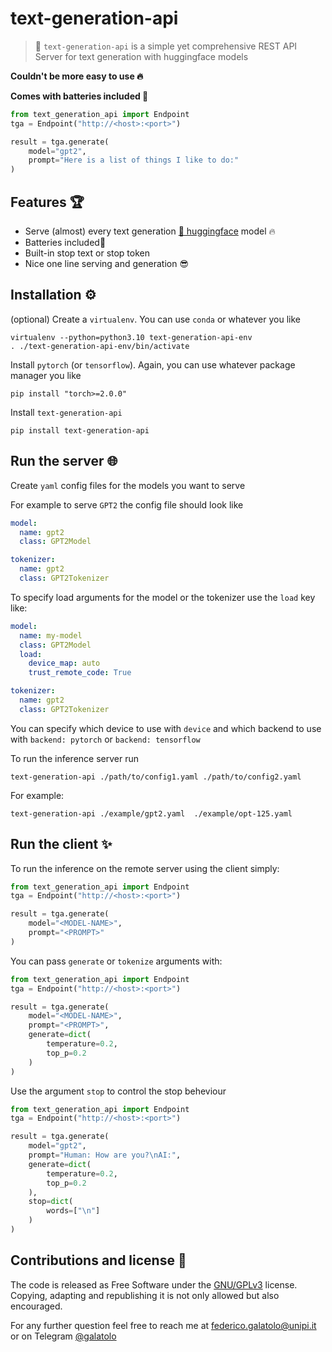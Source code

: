 # text-generation-api

> 📢 `text-generation-api` is a simple yet comprehensive REST API Server for text generation with huggingface models

**Couldn't be more easy to use 🔥**

**Comes with batteries included 🔋**

```python
from text_generation_api import Endpoint
tga = Endpoint("http://<host>:<port>")

result = tga.generate(
    model="gpt2",
    prompt="Here is a list of things I like to do:"
)
```

## Features 🏆

- Serve (almost) every text generation [🤗 huggingface](https://huggingface.co/) model 🔥
- Batteries included🔋
- Built-in stop text or stop token
- Nice one line serving and generation 😎

## Installation ⚙️

(optional) Create a `virtualenv`. You can use `conda` or whatever you like

```
virtualenv --python=python3.10 text-generation-api-env
. ./text-generation-api-env/bin/activate
```

Install `pytorch` (or `tensorflow`). Again, you can use whatever package manager you like

```
pip install "torch>=2.0.0"
```

Install `text-generation-api`

```
pip install text-generation-api
```

## Run the server 🌐

Create `yaml` config files for the models you want to serve

For example to serve `GPT2` the config file should look like

```yaml
model:
  name: gpt2
  class: GPT2Model

tokenizer:
  name: gpt2
  class: GPT2Tokenizer
```

To specify load arguments for the model or the tokenizer use the `load` key like:

```yaml
model:
  name: my-model
  class: GPT2Model
  load:
    device_map: auto
    trust_remote_code: True

tokenizer:
  name: gpt2
  class: GPT2Tokenizer
```

You can specify which device to use with `device` and which backend to use with `backend: pytorch` or `backend: tensorflow`

To run the inference server run

```
text-generation-api ./path/to/config1.yaml ./path/to/config2.yaml
```

For example:
```
text-generation-api ./example/gpt2.yaml  ./example/opt-125.yaml
```

## Run the client ✨

To run the inference on the remote server using the client simply:

```python
from text_generation_api import Endpoint
tga = Endpoint("http://<host>:<port>")

result = tga.generate(
    model="<MODEL-NAME>",
    prompt="<PROMPT>"
)
```

You can pass `generate` or `tokenize` arguments with:

```python
from text_generation_api import Endpoint
tga = Endpoint("http://<host>:<port>")

result = tga.generate(
    model="<MODEL-NAME>",
    prompt="<PROMPT>",
    generate=dict(
        temperature=0.2,
        top_p=0.2
    )
)
```

Use the argument `stop` to control the stop beheviour

```python
from text_generation_api import Endpoint
tga = Endpoint("http://<host>:<port>")

result = tga.generate(
    model="gpt2",
    prompt="Human: How are you?\nAI:",
    generate=dict(
        temperature=0.2,
        top_p=0.2
    ),
    stop=dict(
        words=["\n"]
    )
)
```


## Contributions and license 🪪

The code is released as Free Software under the [GNU/GPLv3](https://choosealicense.com/licenses/gpl-3.0/) license. Copying, adapting and republishing it is not only allowed but also encouraged. 

For any further question feel free to reach me at  [federico.galatolo@unipi.it](mailto:federico.galatolo@unipi.it) or on Telegram [@galatolo](https://t.me/galatolo)